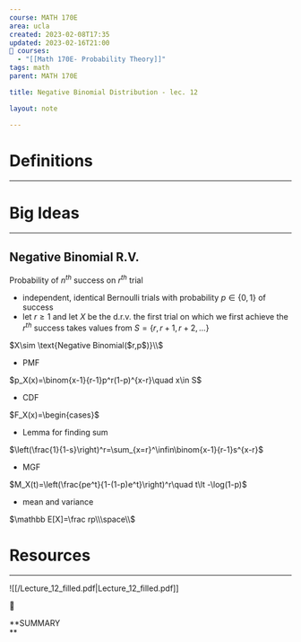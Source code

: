 ```yaml
---
course: MATH 170E
area: ucla
created: 2023-02-08T17:35
updated: 2023-02-16T21:00
📕 courses:
  - "[[Math 170E- Probability Theory]]"
tags: math
parent: MATH 170E

title: Negative Binomial Distribution - lec. 12

layout: note

---
```

# Definitions

---

# Big Ideas

---

## Negative Binomial R.V.

Probability of $n^{th}$﻿ success on $r^{th}$﻿ trial

- independent, identical Bernoulli trials with probability $p\in\{0,1\}$﻿ of success
- let $r\ge 1$﻿ and let $X$﻿ be the d.r.v. the first trial on which we first achieve the $r^{th}$﻿ success takes values from $S=\{r,r+1,r+2,…\}$﻿

$X\sim \text{Negative Binomial($r,p$)}\\$

- PMF

$p_X(x)=\binom{x-1}{r-1}p^r(1-p)^{x-r}\quad x\in S$

- CDF

$F_X(x)=\begin{cases}$

- Lemma for finding sum

$\left(\frac{1}{1-s}\right)^r=\sum_{x=r}^\infin\binom{x-1}{r-1}s^{x-r}$

- MGF

$M_X(t)=\left(\frac{pe^t}{1-(1-p)e^t}\right)^r\quad t\lt -\log(1-p)$

- mean and variance

$\mathbb E[X]=\frac rp\\\space\\$

# Resources

---

![[/Lecture_12_filled.pdf|Lecture_12_filled.pdf]]

📌

**SUMMARY  
**